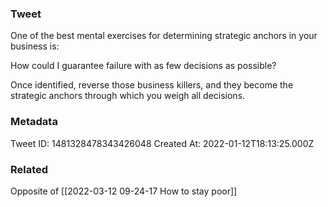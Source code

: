 ### Tweet
One of the best mental exercises for determining strategic anchors in your business is:

How could I guarantee failure with as few decisions as possible?

Once identified, reverse those business killers, and they become the strategic anchors through which you weigh all decisions.

### Metadata
Tweet ID: 1481328478343426048
Created At: 2022-01-12T18:13:25.000Z

### Related
Opposite of [[2022-03-12 09-24-17 How to stay poor]]

